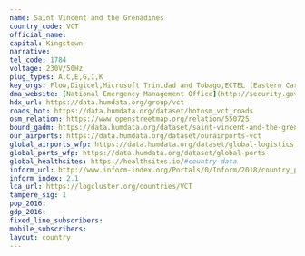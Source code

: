 ```yaml
---
name: Saint Vincent and the Grenadines
country_code: VCT
official_name:
capital: Kingstown
narrative:
tel_code: 1784
voltage: 230V/50Hz
plug_types: A,C,E,G,I,K
key_orgs: Flow,Digicel,Microsoft Trinidad and Tobago,ECTEL (Eastern Caribbean Telecommunications Authority),CARCIP,SVGIX
dma_website: [National Emergency Management Office](http://security.gov.vc/security/index.php/contact-information-sp-470373432)
hdx_url: https://data.humdata.org/group/vct
roads_hot: https://data.humdata.org/dataset/hotosm_vct_roads
osm_relation: https://www.openstreetmap.org/relation/550725
bound_gadm: https://data.humdata.org/dataset/saint-vincent-and-the-grenadines-administrative-level-0-country-and-1-parish-boundaries
our_airports: https://data.humdata.org/dataset/ourairports-vct
global_airports_wfp: https://data.humdata.org/dataset/global-logistics
global_ports_wfp: https://data.humdata.org/dataset/global-ports
global_healthsites: https://healthsites.io/#country-data
inform_url: http://www.inform-index.org/Portals/0/Inform/2018/country_profiles/VCT.pdf
inform_index: 2.1
lca_url: https://logcluster.org/countries/VCT
tampere_sig: 1
pop_2016:
gdp_2016:
fixed_line_subscribers:
mobile_subscribers:
layout: country
---
```

